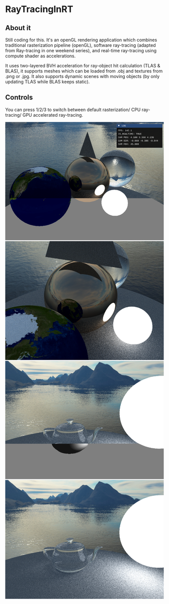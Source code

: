 # RayTracingInRT

## About it
Still coding for this. It's an openGL rendering application which combines traditional rasterization pipeline (openGL), software ray-tracing (adapted from Ray-tracing in one weekend series), and real-time ray-tracing using compute shader as accelerations.

It uses two-layered BVH acceleration for ray-object hit calculation (TLAS & BLAS), it supports meshes which can be loaded from \.obj and textures from \.png or \.jpg. It also supports dynamic scenes with moving objects (by only updating TLAS while BLAS keeps static).

## Controls
You can press 1/2/3 to switch between default rasterization/ CPU ray-tracing/ GPU accelerated ray-tracing.

![](resource/examples/sample_1.png)
![](resource/examples/sample_2.png)
![](resource/examples/sample_3.png)
![](resource/examples/sample_4.png)


